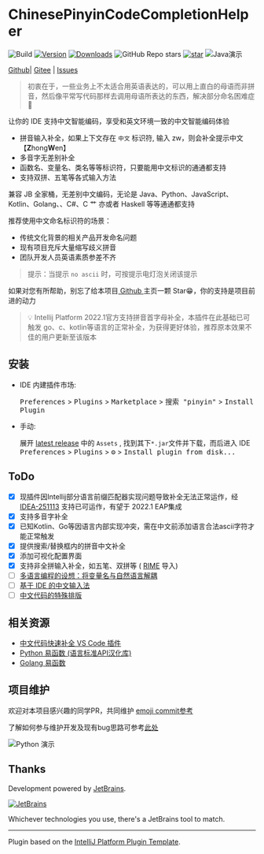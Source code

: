 # ChinesePinyinCodeCompletionHelper

![Build](https://github.com/tuchg/ChinesePinyin-CodeCompletionHelper/workflows/Build/badge.svg)
[![Version](https://img.shields.io/jetbrains/plugin/v/14838.svg)](https://plugins.jetbrains.com/plugin/14838)
[![Downloads](https://img.shields.io/jetbrains/plugin/d/14838.svg)](https://plugins.jetbrains.com/plugin/14838)
![GitHub Repo stars](https://img.shields.io/github/stars/tuchg/ChinesePinyin-CodeCompletionHelper?color=green&logo=github&style=flat)
[![star](https://gitee.com/tuchg/ChinesePinyin-CodeCompletionHelper/badge/star.svg?theme=white)](https://gitee.com/tuchg/ChinesePinyin-CodeCompletionHelper/stargazers)
![Java演示](doc/截图/java/java.GIF)

<!-- Plugin description -->

<a href="https://github.com/tuchg/ChinesePinyin-CodeCompletionHelper">Github</a>|
<a href="https://gitee.com/tuchg/ChinesePinyin-CodeCompletionHelper">Gitee</a>
| <a href="https://github.com/tuchg/ChinesePinyin-CodeCompletionHelper/issues">Issues</a>

<!-- E -->
> 初衷在于，一些业务上不太适合用英语表达的，可以用上直白的母语而非拼音，然后像平常写代码那样去调用母语所表达的东西，解决部分命名困难症🤔

让你的 IDE 支持中文智能编码，享受和英文环境一致的中文智能编码体验

* 拼音输入补全，如果上下文存在 `中文` 标识符, 输入 zw，则会补全提示中文【**Z**hong**W**en】
* 多音字无差别补全
* 函数名、变量名、类名等等标识符，只要能用中文标识的通通都支持
* 支持双拼、五笔等各式输入方法

兼容 JB 全家桶，无差别中文编码，无论是 Java、Python、JavaScript、Kotlin、Golang、、C#、C 艹 亦或者 Haskell 等等通通都支持

<p></p>

推荐使用中文命名标识符的场景：

* 传统文化背景的相关产品开发命名问题
* 现有项目充斥大量缩写歧义拼音
* 团队开发人员英语素质参差不齐

> 提示：当提示 `no ascii` 时，可按提示电灯泡关闭该提示

如果对您有所帮助，别忘了给本项目<a href="https://github.com/tuchg/ChinesePinyin-CodeCompletionHelper"> Github </a>主页一颗
Star😁，你的支持是项目前进的动力

> 💡 Intellij Platform 2022.1官方支持拼音首字母补全，本插件在此基础已可触发 go、c、kotlin等语言的正常补全，为获得更好体验，推荐原本效果不佳的用户更新至该版本


<!-- Plugin description end -->

## 安装

- IDE 内建插件市场:

  <kbd>Preferences</kbd> > <kbd>Plugins</kbd> > <kbd>Marketplace</kbd> > <kbd>搜索 "pinyin"</kbd> >
  <kbd>Install Plugin</kbd>

- 手动:

  展开 [latest release](https://github.com/tuchg/ChinesePinyin-CodeCompletionHelper/releases/latest) 中的 `Assets` ,
  找到其下`*.jar`文件并下载，而后进入 IDE
  <kbd>Preferences</kbd> > <kbd>Plugins</kbd> > <kbd>⚙️</kbd> > <kbd>Install plugin from disk...</kbd>

## ToDo
- [x] 现插件因Intellij部分语言前缀匹配器实现问题导致补全无法正常运作，经[IDEA-251113](https://github.com/JetBrains/intellij-community/commit/71a587c4b23667bb09d1f1dc830647b133953a9e) 支持已可运作，有望于 2022.1 EAP集成
- [x] 支持多音字补全
- [x] 已知Kotlin、Go等因语言内部实现冲突，需在中文前添加语言合法ascii字符才能正常触发
- [x] 提供搜索/替换框内的拼音中文补全 
- [x] 添加可视化配置界面
- [x] 支持非全拼输入补全，如五笔、双拼等 ( [RIME](https://github.com/rime) 导入)
- [ ] [多语言编程的设想：将变量名与自然语言解耦](https://www.v2ex.com/t/701390)
- [ ] [基于 IDE 的中文输入法](https://gitee.com/Program-in-Chinese/vscode_Chinese_Input_Assistant/issues/I5YGO3)
- [ ] [中文代码的特殊排版](https://github.com/tuchg/ChinesePinyin-CodeCompletionHelper/issues/67)

## 相关资源

* <a href="https://gitee.com/Program-in-Chinese/vscode_Chinese_Input_Assistant">中文代码快速补全 VS Code 插件</a>
* <a href="https://github.com/duolabmeng6/pyefun">Python 易函数 (语言标准API汉化库)</a>
* <a href="https://github.com/duolabmeng6/goefun">Golang 易函数</a>

## 项目维护

欢迎对本项目感兴趣的同学PR，共同维护
[emoji commit参考](https://gitmoji.carloscuesta.me/)

了解如何参与维护开发及现有bug思路可参考[此处](doc/Bugs解决思路.md)

![Python 演示](doc/截图/python/py.GIF)

## Thanks

Development powered by [JetBrains](https://www.jetbrains.com/?from=ChinesePinyinCodeCompletionHelper).

[![JetBrains](jetbrains.svg)](https://www.jetbrains.com/?from=ChinesePinyinCodeCompletionHelper)

Whichever technologies you use, there's a JetBrains tool to match.

---
Plugin based on the [IntelliJ Platform Plugin Template][template].

[template]: https://github.com/JetBrains/intellij-platform-plugin-template
